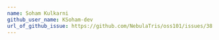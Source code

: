 ```yaml
---
name: Soham Kulkarni
github_user_name: KSoham-dev
url_of_github_issue: https://github.com/NebulaTris/oss101/issues/38
---
```

